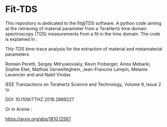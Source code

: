 # Fit-TDS
This repository is dedicated to the fit@TDS software. A python code aiming at the retrieving of material parameter from a TeraHertz time domain spectroscopy (TDS) measurements from a fit in the time domain.
The code is explained in :


THz-TDS time-trace analysis for the extraction of material and metamaterial parameters 

Romain Peretti, Sergey Mitryukovskiy, Kevin Froberger, Aniss Mebarki, Sophie Eliet, Mathias Vanwolleghem, Jean-Francois Lampin, Melanie Lavancier and and Nabil Vindas 

IEEE Transactions on Terahertz Science and Technology, Volume 9, Issue 2 \n 

DOI: 10.1109/TTHZ.2018.2889227 

Or in Arxive :

https://arxiv.org/abs/1810.12567
